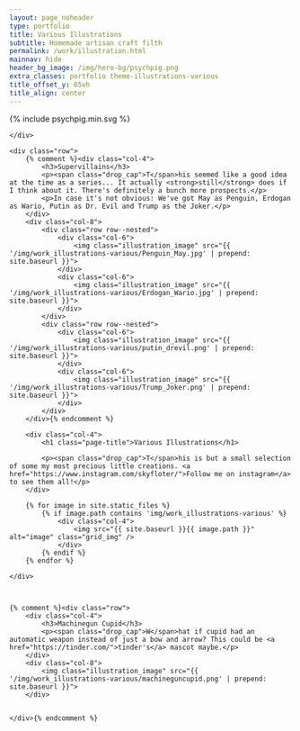 ```yaml
---
layout: page_noheader
type: portfolio
title: Various Illustrations
subtitle: Homemade artisan craft filth
permalink: /work/illustration.html
mainnav: hide
header_bg_image: /img/hero-bg/psychpig.png
extra_classes: portfolio theme-illustrations-various
title_offset_y: 65vh
title_align: center
---
```


<div class="wrapper">
	<div class="row">
		<div class="col-6 offset-3">
			{% include psychpig.min.svg %}
		</div>
		
	</div>

	<div class="row">
		{% comment %}<div class="col-4">
			<h3>Supervillains</h3>
			<p><span class="drop_cap">T</span>his seemed like a good idea at the time as a series... It actually <strong>still</strong> does if I think about it. There's definitely a bunch more prospects.</p> 
			<p>In case it's not obvious: We've got May as Penguin, Erdogan as Wario, Putin as Dr. Evil and Trump as the Joker.</p>
		</div>
		<div class="col-8">
			<div class="row row--nested">
				<div class="col-6">					
					<img class="illustration_image" src="{{ '/img/work_illustrations-various/Penguin_May.jpg' | prepend: site.baseurl }}">					
				</div>
				<div class="col-6">					
					<img class="illustration_image" src="{{ '/img/work_illustrations-various/Erdogan_Wario.jpg' | prepend: site.baseurl }}">
				</div>
			</div>
			<div class="row row--nested">
				<div class="col-6">					
					<img class="illustration_image" src="{{ '/img/work_illustrations-various/putin_drevil.png' | prepend: site.baseurl }}">
				</div>
				<div class="col-6">					
					<img class="illustration_image" src="{{ '/img/work_illustrations-various/Trump_Joker.png' | prepend: site.baseurl }}">
				</div>
			</div>
		</div>{% endcomment %}

		<div class="col-4">
			<h1 class="page-title">Various Illustrations</h1>
			
			<p><span class="drop_cap">T</span>his is but a small selection of some my most precious little creations. <a href="https://www.instagram.com/skyfloter/">Follow me on instagram</a> to see them all!</p>
		</div>

		{% for image in site.static_files %}
		    {% if image.path contains 'img/work_illustrations-various' %}
		    	<div class="col-4">
			        <img src="{{ site.baseurl }}{{ image.path }}" alt="image" class="grid_img" />
			    </div>
		    {% endif %}
		{% endfor %}
		
	</div>

	

	{% comment %}<div class="row">
		<div class="col-4">
			<h3>Machinegun Cupid</h3>
			<p><span class="drop_cap">W</span>hat if cupid had an automatic weapon instead of just a bow and arrow? This could be <a href="https://tinder.com/">tinder's</a> mascot maybe.</p>
		</div>
		<div class="col-8">			
			<img class="illustration_image" src="{{ '/img/work_illustrations-various/machineguncupid.png' | prepend: site.baseurl }}">				
		</div>

		
	</div>{% endcomment %}

</div>